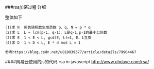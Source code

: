 ###rsa加密过程
详细

整体如下

    (1)求 N	用伪随机数生成质数 p、q, N = p * q
    (2)求 L	L = lcm(p-1, q-1)，L是q-1,p-1的最小公倍数
    (3)求 E	1 < E < L, gcd(E, L)=1, E、L互质
    (4)求 D	1 < D < L, E * d mod L = 1
    
    参考https://blog.csdn.net/u010039377/article/details/79904467

####网易云使用的js的代码
    rsa in javascript
    http://www.ohdave.com/rsa/